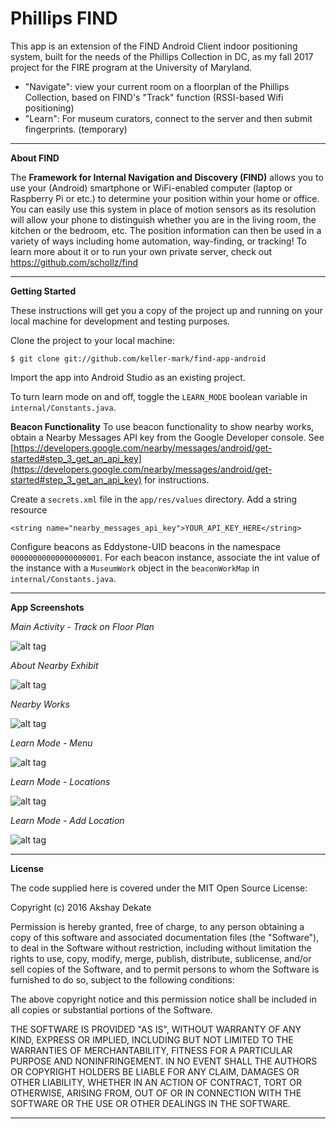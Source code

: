 # Phillips FIND

This app is an extension of the FIND Android Client indoor positioning system, built for the needs of the Phillips Collection in DC, as my fall 2017 project for the FIRE program at the University of Maryland.
 - "Navigate": view your current room on a floorplan of the Phillips Collection, based on FIND's "Track" function (RSSI-based Wifi positioning)
 - "Learn": For museum curators, connect to the server and then submit fingerprints. (temporary)

----------

**About FIND**

The **Framework for Internal Navigation and Discovery (FIND)** allows you to use your (Android) smartphone or WiFi-enabled computer (laptop or Raspberry Pi or etc.) to determine your position within your home or office. You can easily use this system in place of motion sensors as its resolution will allow your phone to distinguish whether you are in the living room, the kitchen or the bedroom, etc. The position information can then be used in a variety of ways including home automation, way-finding, or tracking!
To learn more about it or to run your own private server, check out https://github.com/schollz/find

----------
**Getting Started**

These instructions will get you a copy of the project up and running on your local machine for development and testing purposes. 

Clone the project to your local machine:
```
$ git clone git://github.com/keller-mark/find-app-android
```

Import the app into Android Studio as an existing project.

To turn learn mode on and off, toggle the `LEARN_MODE` boolean variable in `internal/Constants.java`.

**Beacon Functionality**
To use beacon functionality to show nearby works, obtain a Nearby Messages API key from the Google Developer console. See [https://developers.google.com/nearby/messages/android/get-started#step_3_get_an_api_key](https://developers.google.com/nearby/messages/android/get-started#step_3_get_an_api_key) for instructions.

Create a `secrets.xml` file in the `app/res/values` directory. Add a string resource 
```
<string name="nearby_messages_api_key">YOUR_API_KEY_HERE</string>
```

Configure beacons as Eddystone-UID beacons in the namespace `00000000000000000001`. For each beacon instance, associate the int value of the instance with a `MuseumWork` object in the `beaconWorkMap` in `internal/Constants.java`.

----------
**App Screenshots**

*Main Activity - Track on Floor Plan*

![alt tag](screenshots/floor_plan.png "Main Activity")

*About Nearby Exhibit*

![alt tag](screenshots/exhibit_info_1.png "Exhibit Info Activity")

*Nearby Works*

![alt tag](screenshots/nearby_works.gif "Nearby Works Activity")

*Learn Mode - Menu*

![alt tag](screenshots/menu.png "Menu")

*Learn Mode - Locations*

![alt tag](screenshots/all_locations.png "Locations")

*Learn Mode - Add Location*

![alt tag](screenshots/add_location.png "Add Location")

----------

**License**

The code supplied here is covered under the MIT Open Source License:

Copyright (c) 2016 Akshay Dekate

Permission is hereby granted, free of charge, to any person obtaining a copy of this software and associated documentation files (the "Software"), to deal in the Software without restriction, including without limitation the rights to use, copy, modify, merge, publish, distribute, sublicense, and/or sell copies of the Software, and to permit persons to whom the Software is furnished to do so, subject to the following conditions:

The above copyright notice and this permission notice shall be included in all copies or substantial portions of the Software.

THE SOFTWARE IS PROVIDED "AS IS", WITHOUT WARRANTY OF ANY KIND, EXPRESS OR IMPLIED, INCLUDING BUT NOT LIMITED TO THE WARRANTIES OF MERCHANTABILITY, FITNESS FOR A PARTICULAR PURPOSE AND NONINFRINGEMENT. IN NO EVENT SHALL THE AUTHORS OR COPYRIGHT HOLDERS BE LIABLE FOR ANY CLAIM, DAMAGES OR OTHER LIABILITY, WHETHER IN AN ACTION OF CONTRACT, TORT OR OTHERWISE, ARISING FROM, OUT OF OR IN CONNECTION WITH THE SOFTWARE OR THE USE OR OTHER DEALINGS IN THE SOFTWARE.

----------
